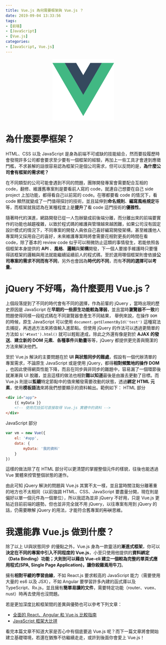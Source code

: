 ```yaml
---
title: Vue.js 為何需要框架與 Vue.js ？
date: 2019-09-04 13:33:56
tags:
- [前端]
- [JavaScript]
- [Vue.js]
categories: 
- [JavaScript, Vue.js]
---
```


<div style="display:flex;justify-content:center;">
  <img style="object-fit:cover;" src='/images/vue-logo.png' width='200px' height='200px' />
</div>

# 為什麼要學框架？

HTML、CSS 以及 JavaScript 是身為前端不可或缺的技能組合，然而要投履歷時會發現許多公司都會要求至少要有一個框架的經驗，再加上一些工具才會達到應徵門檻，不求甚解的話很容易認為框架只是個公司需求，但可以反問的是，**為什麼公司會有框架的需求呢？**

在不同類型的公司可能會遇到不同的問題，團隊開發專案會需要配合互相的 code，翻修、維護舊專案則是要看前人寫的 code，就連自己想要在自己 side project 上加功能，都得看自己以前寫的 code。在哪都要看 code 的情況下，看 code 顯然就變成了一門值得探討的技術，並且延伸到**命名規則**、**編寫風格規定**等等，而框架就我認為在某種程度上是**提升**了看 code 這門技術的**優雅性**。

隨著時代的演進，網路開發已從一人包辦變成前後端分離，而分離出來的前端要實作的功能也越趨複雜，以致於程式碼的維護與管理越來越困難，如果公司沒有固定設計模式的情況下，不同專案的開發人員依自己喜好編寫開發架構，甚至維護他人專案時又採用自己的喜好，未來維護專案時將會需要花相對更長的時間在看 code，除了基本的 review code 似乎可以稍微防止這類的事情發生，若能依照各個框架本身提供的 **API** 、**風格**、**邏輯**與**架構**開發，下一個人要接手維護時只要懂得該框架的邏輯與用法就能繼續延續前人的程式碼，至於選用哪個框架則會依據**公司專案的需求不同而有不同**，另外也會因為**時代的不同**，而有**不同的選擇可以考量**。

# jQuery 不好嗎，為什麼要用 Vue.js？

上個段落提到了不同的時代會有不同的選擇，作為前輩的 jQuery ，當時出現的歷史原因是 JavaScript 在**早期的一些原生功能較為薄弱**，並且當時**瀏覽器不一致**的問題使得同樣一段程式碼在不同瀏覽器會產生不同結果，
舉例來說，在操作 `DOM` 的時候，原生 JavaScript 可以使用 `document.getElementById('test')` 這種寫法去捕捉，再透過方法來將值輸入進節點。但使用 jQuery 的作法可以透過更簡單的方法如 `$('#text').html()` 就可以輕鬆達成，除此之外還有像是對於 **AJAX 的發送**、**建立新的 DOM 元素**、**各種事件**與**動畫**等等，jQuery 都提供更完善與簡潔的方法來解決他們。

至於 Vue.js 解決的主要問題在於 **UI 與狀態同步的難處**，假設有一個代辦清單的專案需求，不論原生 JavaScript 或是使用 jQuery，都得**相對頻繁地的操作 DOM** ，也因此使得網頁性能下降，而且在同步與非同步的難題中，容易漏了一個環節後就漸漸與 UI 脫離，並且這樣的做法也相對**難以知道**最後是由誰去更動了目標。而 Vue.js 則是以**監聽**特定節點中的值來觸發需要改動的狀態，透過**綁定 HTML 元素**，使用**模板語法**來將我們想要顯示的資料輸出。範例如下：
HTML 部分
``` html
<div id="app">
    {{ myData }}
    <!-- 使用花括弧可直接取得 Vue.js 實體中的資料 -->
</div>
```
JavaScript 部分
``` javascript
var vm = new Vue({
    el: '#app',
    data: {
        myData: '我的資料'
    }
})    
```

這樣的做法除了在 HTML 部分可以更清楚的掌握整個元件的樣貌，往後也能透過 Vue 實體來控管整個狀態的運作。

由此可知 jQuery 解決的問題與 Vue.js 其實不太一樣，並且當時關注點分離著重的地方也不太相同（以前強調 HTML、CSS、JavaScript 要盡量分開，現在則是偏好以單一個元件為一個單位），所以我認為並非 jQuery 不好用，只是 Vue.js 更貼近目前前端的趨勢。但也並非完全就不用 jQuery，以往專案有用到 jQuery 的話，仍需要瞭解 jQuery 的用法，才能符合舊專案的~~形狀~~思維。



# 我還能靠 Vue.js 做到什麼？
除了以上 UI與狀態同步 的優點之外，Vue.js 身為一款靈活的**漸進式框架**，你可以**決定在不同的專案中引入不同程度的 Vue.js**，小至只使用他提供的**資料綁定（Data Binding）**功能；大則到可以藉由 Vue-cli 建立一個較為完整的單頁式應用程式(SPA, Single Page Application)，讓你**殺雞焉用牛刀**。

擁有**相對平緩的學習曲線**，不如 React.js 要求較高的 JavaScript 能力（需要使用大量的 es6 以及 JSX），不如 Angular 要學習許多內建的函式庫以及 TypeScript、Rx.js，並且擁有**簡單易讀的文件**，需要特定功能（router、vuex、nust）時再去使用也沒問題。

若是更加深度比較框架間的差異與優勢也可以參考下列文章：
- [全面的 React、Angular 和 Vue.js 比較指南](https://kknews.cc/zh-tw/code/r33n9vn.html)
- [JavaScript 框架大比拼](https://buzzorange.com/techorange/2017/07/31/all-about-javascript-framework/)

看完本篇文章不知道大家是否心中有個底要追 Vue.js 呢？而下一篇文章將會開始建立基礎環境，若還在猶豫不彷繼續走走，或許到後面你會愛上 Vue.js！
